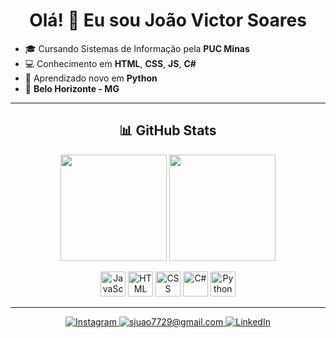 <h1 align="center">Olá! 👋 Eu sou João Victor Soares</h1>

- 🎓 Cursando Sistemas de Informação pela **PUC Minas**
- 💻 Conhecimento em **HTML**, **CSS**, **JS**, **C#**
- 🚀 Aprendizado novo em **Python**
- 📍 **Belo Horizonte - MG**

---

<h2 align="center">📊 GitHub Stats</h2>

<p align="center">
  <img height="170em" src="https://github-readme-stats.vercel.app/api?username=Jukkss&show_icons=true&theme=dark&count_private=true&include_all_commits=true" />
  <img height="170em" src="https://github-readme-stats.vercel.app/api/top-langs/?username=Jukkss&layout=compact&theme=dark" />
</p>

<p align="center">
  <img src="https://cdn.jsdelivr.net/gh/devicons/devicon/icons/javascript/javascript-original.svg" width="40" alt="JavaScript" />
  <img src="https://cdn.jsdelivr.net/gh/devicons/devicon/icons/html5/html5-original.svg" width="40" alt="HTML" />
  <img src="https://cdn.jsdelivr.net/gh/devicons/devicon/icons/css3/css3-original.svg" width="40" alt="CSS" />
  <img src="https://cdn.jsdelivr.net/gh/devicons/devicon/icons/csharp/csharp-original.svg" width="40" alt="C#" />
  <img src="https://cdn.jsdelivr.net/gh/devicons/devicon/icons/python/python-original.svg" width="40" alt="Python" />
</p>

---
<p align="center">
  <a href="[https://www.instagram.com](https://www.instagram.com/jaov.ss/)" target="_blank">
    <img src="https://img.shields.io/badge/Instagram-E4405F?style=for-the-badge&logo=instagram&logoColor=white" alt="Instagram" />
  </a>
  <a href="mailto:sjuao7729@gmail.com" target="_blank">
    <img src="https://img.shields.io/badge/Gmail-D14836?style=for-the-badge&logo=gmail&logoColor=white" alt="sjuao7729@gmail.com" />
  </a>
  <a href="https://www.linkedin.com/in/jo%C3%A3o-victor-soares-308756325/" target="_blank">
    <img src="https://img.shields.io/badge/LinkedIn-0077B5?style=for-the-badge&logo=linkedin&logoColor=white" alt="LinkedIn" />
  </a>
</p>

